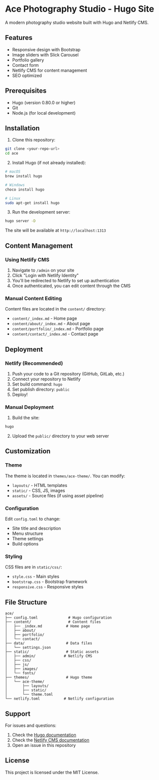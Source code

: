 # Ace Photography Studio - Hugo Site

A modern photography studio website built with Hugo and Netlify CMS.

## Features

- Responsive design with Bootstrap
- Image sliders with Slick Carousel
- Portfolio gallery
- Contact form
- Netlify CMS for content management
- SEO optimized

## Prerequisites

- Hugo (version 0.80.0 or higher)
- Git
- Node.js (for local development)

## Installation

1. Clone this repository:
```bash
git clone <your-repo-url>
cd ace
```

2. Install Hugo (if not already installed):
```bash
# macOS
brew install hugo

# Windows
choco install hugo

# Linux
sudo apt-get install hugo
```

3. Run the development server:
```bash
hugo server -D
```

The site will be available at `http://localhost:1313`

## Content Management

### Using Netlify CMS

1. Navigate to `/admin` on your site
2. Click "Login with Netlify Identity"
3. You'll be redirected to Netlify to set up authentication
4. Once authenticated, you can edit content through the CMS

### Manual Content Editing

Content files are located in the `content/` directory:

- `content/_index.md` - Home page
- `content/about/_index.md` - About page
- `content/portfolio/_index.md` - Portfolio page
- `content/contact/_index.md` - Contact page

## Deployment

### Netlify (Recommended)

1. Push your code to a Git repository (GitHub, GitLab, etc.)
2. Connect your repository to Netlify
3. Set build command: `hugo`
4. Set publish directory: `public`
5. Deploy!

### Manual Deployment

1. Build the site:
```bash
hugo
```

2. Upload the `public/` directory to your web server

## Customization

### Theme

The theme is located in `themes/ace-theme/`. You can modify:

- `layouts/` - HTML templates
- `static/` - CSS, JS, images
- `assets/` - Source files (if using asset pipeline)

### Configuration

Edit `config.toml` to change:

- Site title and description
- Menu structure
- Theme settings
- Build options

### Styling

CSS files are in `static/css/`:

- `style.css` - Main styles
- `bootstrap.css` - Bootstrap framework
- `responsive.css` - Responsive styles

## File Structure

```
ace/
├── config.toml              # Hugo configuration
├── content/                 # Content files
│   ├── _index.md           # Home page
│   ├── about/
│   ├── portfolio/
│   └── contact/
├── data/                   # Data files
│   └── settings.json
├── static/                 # Static assets
│   ├── admin/             # Netlify CMS
│   ├── css/
│   ├── js/
│   ├── images/
│   └── fonts/
├── themes/                 # Hugo theme
│   └── ace-theme/
│       ├── layouts/
│       ├── static/
│       └── theme.toml
└── netlify.toml           # Netlify configuration
```

## Support

For issues and questions:

1. Check the [Hugo documentation](https://gohugo.io/documentation/)
2. Check the [Netlify CMS documentation](https://www.netlifycms.org/docs/)
3. Open an issue in this repository

## License

This project is licensed under the MIT License. 